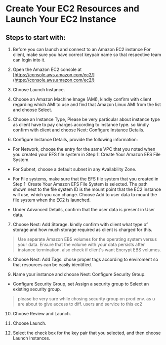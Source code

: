 # Create Your EC2 Resources and Launch Your EC2 Instance
## Steps to start with:
1. Before you can launch and connect to an Amazon EC2 instance For client, make sure you have correct keypair name so that respective team can login into it.
2. Open the Amazon EC2 console at [https://console.aws.amazon.com/ec2/](https://console.aws.amazon.com/ec2/)

3. Choose Launch Instance.

4. Choose an Amazon Machine Image (AMI), kindly confirm with client regarding which AMI to use and find that Amazon Linux AMI from the list and choose Select.

5. Choose an Instance Type, Please be very particular about instance type as client have to pay charges according to instance type. so kindly confirm with client and choose Next: Configure Instance Details.

6. Configure Instance Details, provide the following information:

- For Network, choose the entry for the same VPC that you noted when you created your EFS file system in Step 1: Create Your Amazon EFS File System.

- For Subnet, choose a default subnet in any Availability Zone.

- For File systems, make sure that the EFS file system that you created in Step 1: Create Your Amazon EFS File System is selected. The path shown next to the file system ID is the mount point that the EC2 instance will use, which you can change. Choose Add to user data to mount the file system when the EC2 is launched.

- Under Advanced Details, confirm that the user data is present in User data.

7. Choose Next: Add Storage. kindly confirm with client what type of storage and how much storage required as client is charged for this.
> Use separate Amazon EBS volumes for the operating system versus your data. Ensure that the volume with your data persists after instance termination. also check if client's want Encrypt EBS volumes.

8. Choose Next: Add Tags. chose proper tags according to enviroment so that resources can be easily identified.

9. Name your instance and choose Next: Configure Security Group.

- Configure Security Group, set Assign a security group to Select an existing security group. 
> please be very sure while chosing security group on prod env. as u are about to give access to diff. users and service to this ec2

10. Choose Review and Launch.

11. Choose Launch.

12. Select the check box for the key pair that you selected, and then choose Launch Instances.
